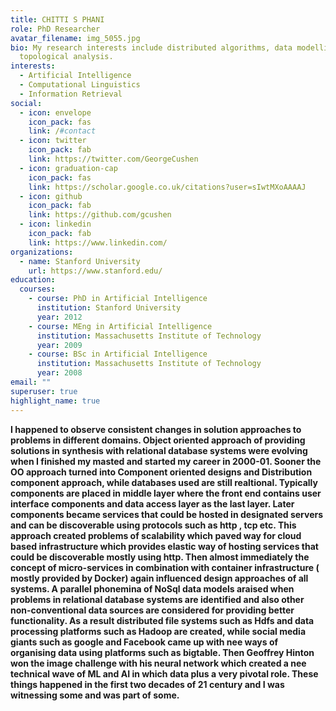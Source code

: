 ```yaml
---
title: CHITTI S PHANI
role: PhD Researcher
avatar_filename: img_5055.jpg
bio: My research interests include distributed algorithms, data modelling and
  topological analysis.
interests:
  - Artificial Intelligence
  - Computational Linguistics
  - Information Retrieval
social:
  - icon: envelope
    icon_pack: fas
    link: /#contact
  - icon: twitter
    icon_pack: fab
    link: https://twitter.com/GeorgeCushen
  - icon: graduation-cap
    icon_pack: fas
    link: https://scholar.google.co.uk/citations?user=sIwtMXoAAAAJ
  - icon: github
    icon_pack: fab
    link: https://github.com/gcushen
  - icon: linkedin
    icon_pack: fab
    link: https://www.linkedin.com/
organizations:
  - name: Stanford University
    url: https://www.stanford.edu/
education:
  courses:
    - course: PhD in Artificial Intelligence
      institution: Stanford University
      year: 2012
    - course: MEng in Artificial Intelligence
      institution: Massachusetts Institute of Technology
      year: 2009
    - course: BSc in Artificial Intelligence
      institution: Massachusetts Institute of Technology
      year: 2008
email: ""
superuser: true
highlight_name: true
---
```

<!--StartFragment-->

**I happened to observe consistent changes in solution approaches to problems in different domains. Object oriented approach of providing solutions in synthesis with relational database systems were evolving when I finished my masted and started my career in 2000-01. Sooner the OO approach turned into Component oriented designs and Distribution component approach, while databases used are still realtional. Typically components are placed in middle layer where the front end contains user interface components and data access layer as the last layer. Later components became services that could be hosted in designated servers and can be discoverable using protocols such as http , tcp etc. This approach created problems of scalability which paved way for cloud based infrastructure which provides elastic way of hosting services that could be discoverable mostly using http. Then almost immediately the concept of micro-services in combination with container infrastructure ( mostly provided by Docker) again influenced design approaches of all systems. A parallel phonemina of NoSql data models araised when problems in relational database systems are identified and also other non-conventional data sources are considered for providing better functionality. As a result distributed file systems such as Hdfs and data processing platforms such as Hadoop are created, while social media giants such as google and Facebook came up with nee ways of organising data using platforms such as bigtable. Then Geoffrey Hinton won the image challenge with his neural network which created a nee technical wave of ML and AI in which data plus a very pivotal role. These things happened in the first two decades of 21 century and I was witnessing some and was part of some.**

<!--EndFragment-->